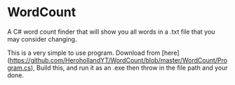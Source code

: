 # WordCount
A C# word count finder that will show you all words in a .txt file that you may consider changing.

This is a very simple to use program. Download from [here] (https://github.com/HerohollandYT/WordCount/blob/master/WordCount/Program.cs), Build this, and run it as an .exe then throw in the file path and your done.
